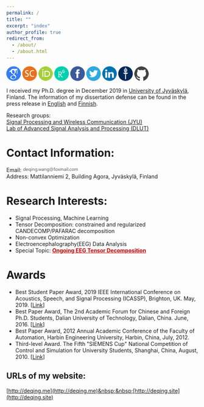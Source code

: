 ```yaml
---
permalink: /
title: ""
excerpt: "index"
author_profile: true
redirect_from: 
  - /about/
  - /about.html
---
```


<a href="https://scholar.google.com/citations?user=gAIOHx8AAAAJ&amp;hl=en" target="_blank"><img src="/images/icon/GoogleScholar-icon.png" width="38" height="38" alt="Google Scholar Profile" /></a>
<a href="https://www.scopus.com/authid/detail.uri?authorId=57190948224" target="_blank"><img src="/images/icon/scopus-icon.png" width="38" height="38" alt="SCOPUS Profile" /></a>
<a href="https://orcid.org/0000-0002-1333-0928" target="_blank"><img src="/images/icon/orcid-icon.png" width="38" height="38" alt="ORCID" /></a>
<a href="https://www.researchgate.net/profile/Deqing_Wang4" target="_blank"><img src="/images/icon/Researchgate-icon.png" width="38" height="38" alt="Researchgate" /></a>
<a href="https://www.facebook.com/wangdeqing" target="_blank"><img src="/images/icon/facebook-icon.png" width="38" height="38" alt="Facebook Profile" longdesc="https://www.facebook.com/wangdeqing" /></a>
<a href="https://twitter.com/wangdeqing" target="_blank"><img src="/images/icon/twitter-icon.png" width="38" height="38" alt="Twitter Profile" longdesc="https://twitter.com/wangdeqing" /></a>
<a href="https://www.linkedin.com/in/wangdeqing/" target="_blank"><img src="/images/icon/linkedin-icon.png" width="38" height="38" alt="Linkedin Profile" longdesc="https://www.linkedin.com/in/wangdeqing/" /></a>
<a href="https://converis.jyu.fi/converis/portal/Person/4565746?auxfun=&amp;lang=en_GB" target="_blank"><img src="/images/icon/JYU-icon.png" width="38" height="38" alt="JYU Profile" longdesc="https://converis.jyu.fi/converis/portal/Person/4565746?auxfun=&amp;lang=en_GB" /></a>
<a href="https://github.com/wangdeqing" target="_blank"><img src="/images/icon/github-icon.png" width="38" height="38" alt="Github Profile" longdesc="https://converis.jyu.fi/converis/portal/Person/4565746?auxfun=&amp;lang=en_GB" /></a>

I received my Ph.D. degree in December 2019 in <a href="https://www.jyu.fi/en" target="_blank">University of Jyväskylä</a>, Finland. The information of my dissertation defense can be found in the press release in <a href="https://www.jyu.fi/en/current/archive/2019/11/12-12-2019-msc-deqing-wang-faculty-of-information-technology-mathematical-information-technology" target="_blank">English</a> and <a href="https://www.jyu.fi/fi/ajankohtaista/arkisto/2019/11/12-12-2019-msc-deqing-wang-informaatioteknologian-tiedekunta-tietotekniikka" target="_blank">Finnish</a>.<br>

Research groups:<br>
<a href="https://www.jyu.fi/it/en/research/research-areas/software-and-telecommunication-technology/signal-processing" target="_blank">Signal Processing and Wireless Communication (JYU)</a><br>
<a href="http://www.escience.cn/people/cong/asap.html" target="_blank">Lab of Advanced Signal Analysis and Processing (DLUT)</a>

Contact Information:
======
Email: <a href="mailto:deqing.wang@foxmail.com" target="_blank"><img src="/images/email.png" height="12"/></a><br>
Address: Mattilanniemi 2, Building Agora, Jyväskylä, Finland

Research Interests:
======
- Signal Processing, Machine Learning<br>
- Tensor Decomposition: constrained and regularized CANDECOMP/PAFARAC decomposition<br>
- Non-convex Optimization<br>
- Electroencephalography(EEG) Data Analysis
- Special Topic: <a style="color:#CC0000" href="https://github.com/wangdeqing/Ongoing_EEG_Tensor_Decomposition" target="_blank"><strong>Ongoing EEG Tensor Decomposition</strong></a>

Awards
======
- Best Student Paper Award, 2019 IEEE International Conference on Acoustics, Speech, and Signal Processing (ICASSP), Brighton, UK. May, 2019. [<a href="https://www.2019.ieeeicassp.org/2019.ieeeicassp.org/program.html#awards" target="_blank">Link</a>]
- Best Paper Award, The 2nd Academic Forum for Chinese and Foreign Ph.D. Students, Dalian University of Technology, Dalian, China. June, 2016. [<a href="http://sie.dlut.edu.cn/info/10001/87240.htm" target="_blank">Link</a>]
- Best Paper Award, 2012 Annual Academic Conference of the Faculty of Automation, Harbin Engineering University, Harbin, China, July, 2012.
- Third-level Award. The Fifth "SIEMENS Cup" National Competition of Control and Simulation for University Students, Shanghai, China, August, 2010. [<a href="http://w2.siemens.com.cn/sce/promotions/2010compete/haerbin-02.asp" target="_blank">Link</a>]

URLs of my website:
------
[http://deqing.me](http://deqing.me)&nbsp;&nbsp;[http://deqing.site](http://deqing.site)
